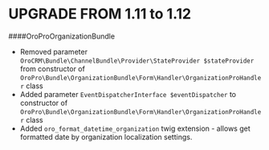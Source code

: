 UPGRADE FROM 1.11 to 1.12
=========================

####OroProOrganizationBundle
- Removed parameter `OroCRM\Bundle\ChannelBundle\Provider\StateProvider $stateProvider` from constructor of `OroPro\Bundle\OrganizationBundle\Form\Handler\OrganizationProHandler` class
- Added parameter `EventDispatcherInterface $eventDispatcher` to constructor of `OroPro\Bundle\OrganizationBundle\Form\Handler\OrganizationProHandler` class
- Added `oro_format_datetime_organization` twig extension - allows get formatted date by organization localization settings.
